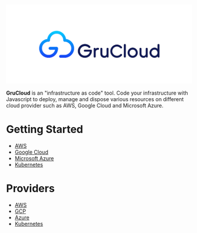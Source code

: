 ![GruCloud](./docusaurus/static/img/grucloud-logo.png "GruCloud")

**GruCloud** is an "infrastructure as code" tool.
Code your infrastructure with Javascript to deploy, manage and dispose various resources on different cloud provider such as AWS, Google Cloud and Microsoft Azure.

# Getting Started

- [AWS](./docusaurus/docs/aws/AwsGettingStarted.md)
- [Google Cloud](./docusaurus/docs/google/GoogleGettingStarted.md)
- [Microsoft Azure](./docusaurus/docs/azure/AzureGettingStarted.md)
- [Kubernetes](./docusaurus/docs/k8s/K8sGettingStarted.md)

# Providers

- [AWS](./packages/providers/aws/README.md)
- [GCP](./packages/providers/google/README.md)
- [Azure](./packages/providers/azure/README.md)
- [Kubernetes](./packages/providers/k8s/README.md)
